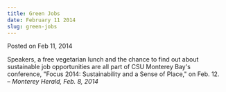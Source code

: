 ```yaml
---
title: Green Jobs
date: February 11 2014
slug: green-jobs
---
```


 



<span class="date">Posted on Feb 11, 2014    </span>
<p>Speakers, a free vegetarian lunch and the chance to find out
about sustainable job opportunities are all part of CSU Monterey
Bay&apos;s conference, &quot;Focus 2014: Sustainability and a Sense of
Place,&quot; on Feb. 12.<br>
&#x2013; <em>Monterey Herald, Feb. 8, 2014</em></br></p>





```
